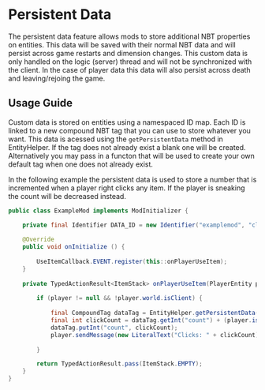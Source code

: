 # Persistent Data
The persistent data feature allows mods to store additional NBT properties on entities. This data will be saved with their normal NBT data and will persist across game restarts and dimension changes. This custom data is only handled on the logic (server) thread and will not be synchronized with the client. In the case of player data this data will also persist across death and leaving/rejoing the game. 

## Usage Guide
Custom data is stored on entities using a namespaced ID map. Each ID is linked to a new compound NBT tag that you can use to store whatever you want. This data is acessed using the `getPersistentData` method in EntityHelper. If the tag does not already exist a blank one will be created. Alternatively you may pass in a functon that will be used to create your own default tag when one does not already exist.

In the following example the persistent data is used to store a number that is incremented when a player right clicks any item. If the player is sneaking the count will be decreased instead. 

```java
public class ExampleMod implements ModInitializer {

    private final Identifier DATA_ID = new Identifier("examplemod", "click_data");
    
    @Override
    public void onInitialize () {
        
        UseItemCallback.EVENT.register(this::onPlayerUseItem);
    }   
    
    private TypedActionResult<ItemStack> onPlayerUseItem(PlayerEntity player, World world, Hand hand) {
        
        if (player != null && !player.world.isClient) {
            
            final CompoundTag dataTag = EntityHelper.getPersistentData(player, DATA_ID);
            final int clickCount = dataTag.getInt("count") + (player.isSneaking() ? -1 : 1);
            dataTag.putInt("count", clickCount);
            player.sendMessage(new LiteralText("Clicks: " + clickCount), false);
            
        }

        return TypedActionResult.pass(ItemStack.EMPTY);
    }
}
```